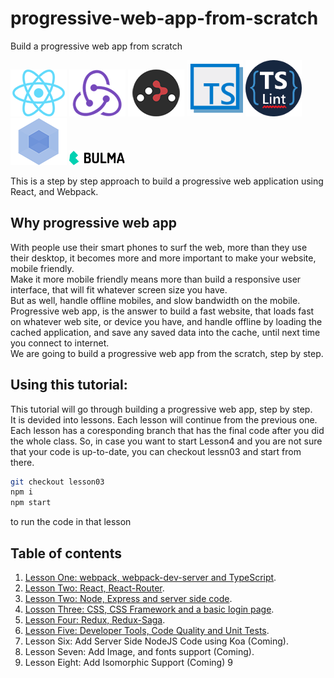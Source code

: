 # progressive-web-app-from-scratch
Build a progressive web app from scratch

[![React](/img/react-padded-90.png)](https://facebook.github.io/react/)
[![Redux](/img/redux-padded-90.png)](http://redux.js.org/)
[![React Router](/img/react-router-padded-90.png)](https://github.com/ReactTraining/react-router)
[<img src="/img/ts.png" alt="TypeScript" width="90"/>](https://www.typescriptlang.org/)
[<img src="/img/tslint.png" alt="TSLint" width="90"/>](https://palantir.github.io/tslint/)
[![Webpack](/img/webpack-padded-90.png)](https://webpack.github.io/)
[<img src="/img/bulma-logo.png" alt="Bulma" width="90"/>](https://bulma.io/)

This is a step by step approach to build a progressive web application using React, and Webpack.  

## Why progressive web app

With people use their smart phones to surf the web, more than they use their desktop, it becomes more and more important to make your website, mobile friendly.  
Make it more mobile friendly means more than build a responsive user interface, that will fit whatever screen size you have.  
But as well, handle offline mobiles, and slow bandwidth on the mobile.  
Progressive web app, is the answer to build a fast website, that loads fast on whatever web site, or device you have, and handle offline by loading the cached application, and save any saved data into the cache, until next time you connect to internet.  
We are going to build a progressive web app from the scratch, step by step.  

## Using this tutorial:

This tutorial will go through building a progressive web app, step by step.  
It is devided into lessons. Each lesson will continue from the previous one. Each lesson has a coresponding branch that has the final code after you did the whole class. So, in case you want to start Lesson4 and you are not sure that your code is up-to-date, you can checkout lessn03 and start from there.

```sh
git checkout lesson03
npm i
npm start
```
to run the code in that lesson

## Table of contents

1. [Lesson One: webpack, webpack-dev-server and TypeScript](/lesson01.md/). 
2. [Lesson Two: React, React-Router](/lesson02.md/). 
2. [Lesson Two: Node, Express and server side code](/lesson02.md/).
3. [Losson Three: CSS, CSS Framework and a basic login page](/lesson03.md).
4. [Lesson Four: Redux, Redux-Saga](/lesson04.md).
5. [Lesson Five: Developer Tools, Code Quality and Unit Tests](/lesson05.md).
6. Lesson Six: Add Server Side NodeJS Code using Koa (Coming).
7. Lesson Seven: Add Image, and fonts support (Coming).
8. Lesson Eight: Add Isomorphic Support (Coming)
9
